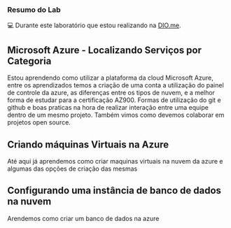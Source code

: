 
### Resumo do Lab


💻 Durante este laboratório que estou realizando na [DIO.me](https://www.dio.me/).

## Microsoft Azure - Localizando Serviços por Categoria
Estou aprendendo como utilizar a plataforma da cloud Microsoft Azure, entre os aprendizados temos a criação de uma conta a utilização do painel de controle da azure, as diferenças entre os tipos de nuvem, e a melhor forma de estudar para a certificação AZ900.
Formas de utilização do git e github e boas praticas na hora de realizar interação entre uma equipe dentro de um mesmo projeto.
Também vimos como devemos colaborar em projetos open source.

## Criando máquinas Virtuais na Azure
Até aqui já aprendemos como criar maquinas virtuais na nuvem da azure e algumas das opções de criação das mesmas

## Configurando uma instância de banco de dados na nuvem
Arendemos como criar um banco de dados na azure




